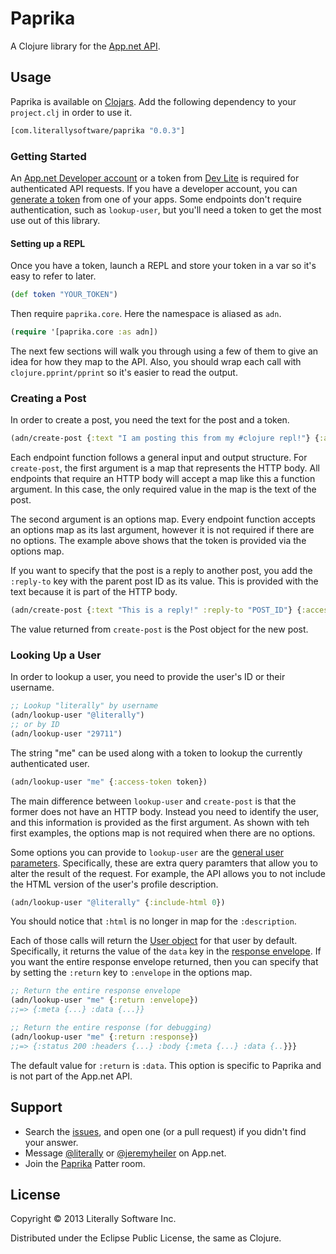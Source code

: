 # Paprika

A Clojure library for the [App.net API](http://developers.app.net).

## Usage

Paprika is available on [Clojars](https://clojars.org/com.literallysoftware/paprika). Add the following dependency to your `project.clj` in order to use it.

```clojure
[com.literallysoftware/paprika "0.0.3"]
```

### Getting Started

An [App.net Developer account](https://join.app.net/signup?plan=developer) or a token from [Dev Lite](http://dev-lite.jonathonduerig.com/) is required for authenticated API requests. If you have a developer account, you can [generate a token](https://account.app.net/developer/apps/) from one of your apps. Some endpoints don't require authentication, such as `lookup-user`, but you'll need a token to get the most use out of this library.

#### Setting up a REPL

Once you have a token, launch a REPL and store your token in a var so it's easy to refer to later.

```clojure
(def token "YOUR_TOKEN")
```

Then require `paprika.core`. Here the namespace is aliased as `adn`.

```clojure
(require '[paprika.core :as adn])
```

The next few sections will walk you through using a few of them to give an idea for how they map to the API. Also, you should wrap each call with `clojure.pprint/pprint` so it's easier to read the output.

### Creating a Post

In order to create a post, you need the text for the post and a token.

```clojure
(adn/create-post {:text "I am posting this from my #clojure repl!"} {:access-token token})
```

Each endpoint function follows a general input and output structure. For `create-post`, the first argument is a map that represents the HTTP body. All endpoints that require an HTTP body will accept a map like this a function argument. In this case, the only required value in the map is the text of the post.

The second argument is an options map. Every endpoint function accepts an options map as its last argument, however it is not required if there are no options. The example above shows that the token is provided via the options map.

If you want to specify that the post is a reply to another post, you add the `:reply-to` key with the parent post ID as its value. This is provided with the text because it is part of the HTTP body.

```clojure
(adn/create-post {:text "This is a reply!" :reply-to "POST_ID"} {:access-token token})
```

The value returned from `create-post` is the Post object for the new post.

### Looking Up a User

In order to lookup a user, you need to provide the user's ID or their username.

```clojure
;; Lookup "literally" by username
(adn/lookup-user "@literally")
;; or by ID
(adn/lookup-user "29711")
```

The string "me" can be used along with a token to lookup the currently authenticated user.

```clojure
(adn/lookup-user "me" {:access-token token})
```

The main difference between `lookup-user` and `create-post` is that the former does not have an HTTP body. Instead you need to identify the user, and this information is provided as the first argument. As shown with teh first examples, the options map is not required when there are no options.

Some options you can provide to `lookup-user` are the [general user parameters](http://developers.app.net/docs/resources/user/#general-parameters). Specifically, these are extra query paramters that allow you to alter the result of the request. For example, the API allows you to not include the HTML version of the user's profile description.

```clojure
(adn/lookup-user "@literally" {:include-html 0})
```

You should notice that `:html` is no longer in map for the `:description`.


Each of those calls will return the [User object](http://developers.app.net/docs/resources/user/) for that user by default. Specifically, it returns the value of the `data` key in the [response envelope](http://developers.app.net/docs/basics/responses/#response-envelope). If you want the entire response envelope returned, then you can specify that by setting the `:return` key to `:envelope` in the options map.

```clojure
;; Return the entire response envelope
(adn/lookup-user "me" {:return :envelope})
;;=> {:meta {...} :data {...}}

;; Return the entire response (for debugging)
(adn/lookup-user "me" {:return :response})
;;=> {:status 200 :headers {...} :body {:meta {...} :data {..}}}
```

The default value for `:return` is `:data`. This option is specific to Paprika and is not part of the App.net API.

## Support

* Search the [issues](/issues), and open one (or a pull request) if you didn't find your answer.
* Message [@literally](https://app.net/literally) or [@jeremyheiler](https://app.net/jeremyheiler) on App.net.
* Join the [Paprika](http://patter-app.net/room.html?channel=17641) Patter room.

## License

Copyright © 2013 Literally Software Inc.

Distributed under the Eclipse Public License, the same as Clojure.
